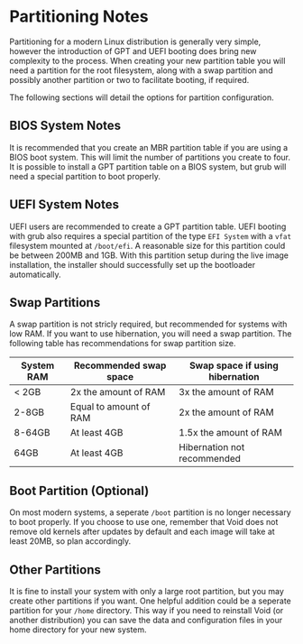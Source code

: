 # Partitioning Notes

Partitioning for a modern Linux distribution is generally very simple, however
the introduction of GPT and UEFI booting does bring new complexity to the
process. When creating your new partition table you will need a partition
for the root filesystem, along with a swap partition and possibly another
partition or two to facilitate booting, if required.

The following sections will detail the options for partition configuration.

## BIOS System Notes

It is recommended that you create an MBR partition table if you are using a
BIOS boot system. This will limit the number of partitions you create to four.
It is possible to install a GPT partition table on a BIOS system, but grub will
need a special partition to boot properly.

## UEFI System Notes

UEFI users are recommended to create a GPT partition table. UEFI booting with
grub also requires a special partition of the type `EFI System` with a `vfat`
filesystem mounted at `/boot/efi`. A reasonable size for this partition could
be between 200MB and 1GB. With this partition setup during the live image
installation, the installer should successfully set up the bootloader
automatically.

## Swap Partitions

A swap partition is not stricly required, but recommended for systems with low
RAM. If you want to use hibernation, you will need a swap partition. The 
following table has recommendations for swap partition size.

| System RAM | Recommended swap space | Swap space if using hibernation |
|------------|------------------------|---------------------------------|
| < 2GB      | 2x the amount of RAM   | 3x the amount of RAM            |
| 2-8GB      | Equal to amount of RAM | 2x the amount of RAM            |
| 8-64GB     | At least 4GB           | 1.5x the amount of RAM          |
| 64GB       | At least 4GB           | Hibernation not recommended     |

## Boot Partition (Optional)

On most modern systems, a seperate `/boot` partition is no longer necessary to
boot properly.  If you choose to use one, remember that Void does not remove
old kernels after updates by default and each image will take at least 20MB,
so plan accordingly.

## Other Partitions

It is fine to install your system with only a large root partition, but you may
create other partitions if you want. One helpful addition could
be a seperate partition for your `/home` directory. This way if you need to 
reinstall Void (or another distribution) you can save the data and 
configuration files in your home directory for your new system.
